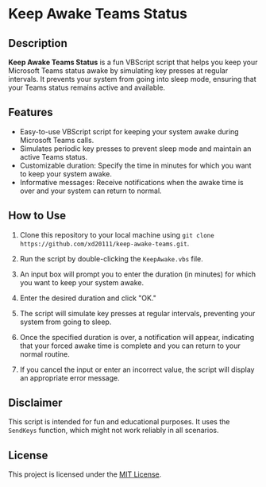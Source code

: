 # Keep Awake Teams Status
## Description

**Keep Awake Teams Status** is a fun VBScript script that helps you keep your Microsoft Teams status awake by simulating key presses at regular intervals. It prevents your system from going into sleep mode, ensuring that your Teams status remains active and available.

## Features

- Easy-to-use VBScript script for keeping your system awake during Microsoft Teams calls.
- Simulates periodic key presses to prevent sleep mode and maintain an active Teams status.
- Customizable duration: Specify the time in minutes for which you want to keep your system awake.
- Informative messages: Receive notifications when the awake time is over and your system can return to normal.

## How to Use

1. Clone this repository to your local machine using `git clone https://github.com/xd20111/keep-awake-teams.git`.

2. Run the script by double-clicking the `KeepAwake.vbs` file.

3. An input box will prompt you to enter the duration (in minutes) for which you want to keep your system awake.

4. Enter the desired duration and click "OK."

5. The script will simulate key presses at regular intervals, preventing your system from going to sleep.

6. Once the specified duration is over, a notification will appear, indicating that your forced awake time is complete and you can return to your normal routine.

7. If you cancel the input or enter an incorrect value, the script will display an appropriate error message.

## Disclaimer

This script is intended for fun and educational purposes. It uses the `SendKeys` function, which might not work reliably in all scenarios.

## License

This project is licensed under the [MIT License](LICENSE).
